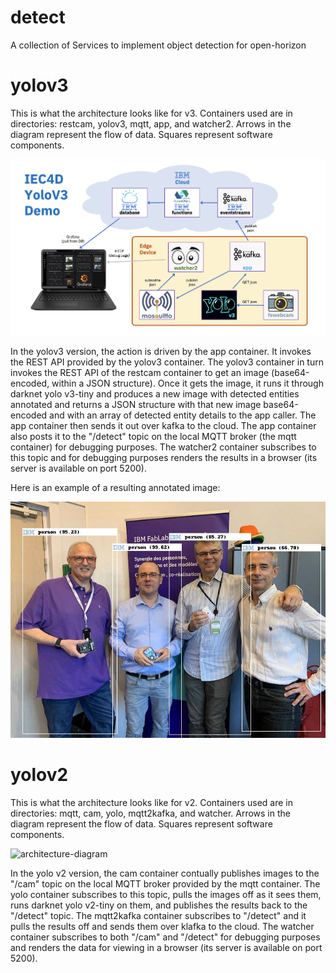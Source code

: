 # detect
A collection of Services to implement object detection for open-horizon

# yolov3

This is what the architecture looks like for v3. Containers used are in directories: restcam, yolov3, mqtt, app, and watcher2. Arrows in the diagram represent the flow of data. Squares represent software components.

![architecture-diagram](https://raw.githubusercontent.com/MegaMosquito/detect/master/yolov3.png)

In the yolov3 version, the action is driven by the app container. It invokes the REST API provided by the yolov3 container. The yolov3 container in turn invokes the REST API of the restcam container to get an image (base64-encoded, within a JSON structure). Once it gets the image, it runs it through darknet yolo v3-tiny and produces a new image with detected entities annotated and returns a JSON structure with that new image base64-encoded and with an array of detected entity details to the app caller. The app container then sends it out over kafka to the cloud. The app container also posts it to the "/detect" topic on the local MQTT broker (the mqtt container) for debugging purposes. The watcher2 container subscribes to this topic and for debugging purposes renders the results in a browser (its server is available on port 5200).

Here is an example of a resulting annotated image:

![example-image](https://raw.githubusercontent.com/MegaMosquito/detect/master/example.jpg)

# yolov2

This is what the architecture looks like for v2. Containers used are in directories: mqtt, cam, yolo, mqtt2kafka, and watcher. Arrows in the diagram represent the flow of data. Squares represent software components.

![architecture-diagram](https://raw.githubusercontent.com/TheMosquito/detect/7a989c9246399cc9fa7370ab59e69faf4b72acc5/architecture.png)

In the yolo v2 version, the cam container contually publishes images to the "/cam" topic on the local MQTT broker provided by the mqtt container. The yolo container subscribes to this topic, pulls the images off as it sees them, runs darknet yolo v2-tiny on them, and publishes the results back to the "/detect" topic. The mqtt2kafka container subscribes to "/detect" and it pulls the results off and sends them over klafka to the cloud. The watcher container subscribes to both "/cam" and "/detect" for debugging purposes and renders the data for viewing in a browser (its server is available on port 5200).
